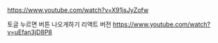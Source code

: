 https://www.youtube.com/watch?v=X91jsJyZofw

토글 누르면 버튼 나오게하기 리액트 버전
https://www.youtube.com/watch?v=uEfan3jD8P8
